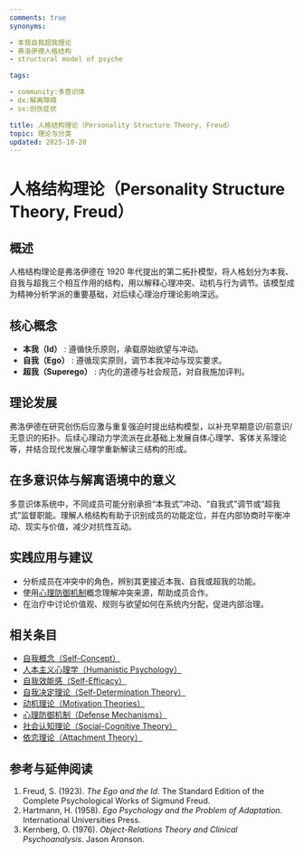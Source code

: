 ```yaml
---
comments: true
synonyms:

- 本我自我超我理论
- 弗洛伊德人格结构
- structural model of psyche

tags:

- community:多意识体
- dx:解离障碍
- sx:创伤症状

title: 人格结构理论（Personality Structure Theory, Freud）
topic: 理论与分类
updated: 2025-10-20
---
```


# 人格结构理论（Personality Structure Theory, Freud）

## 概述

人格结构理论是弗洛伊德在 1920 年代提出的第二拓扑模型，将人格划分为本我、自我与超我三个相互作用的结构，用以解释心理冲突、动机与行为调节。该模型成为精神分析学派的重要基础，对后续心理治疗理论影响深远。

## 核心概念

- **本我（Id）** : 遵循快乐原则，承载原始欲望与冲动。
- **自我（Ego）** : 遵循现实原则，调节本我冲动与现实要求。
- **超我（Superego）** : 内化的道德与社会规范，对自我施加评判。

## 理论发展

弗洛伊德在研究创伤后应激与重复强迫时提出结构模型，以补充早期意识/前意识/无意识的拓扑。后续心理动力学流派在此基础上发展自体心理学、客体关系理论等，并结合现代发展心理学重新解读三结构的形成。

## 在多意识体与解离语境中的意义

多意识体系统中，不同成员可能分别承担“本我式”冲动、“自我式”调节或“超我式”监督职能。理解人格结构有助于识别成员的功能定位，并在内部协商时平衡冲动、现实与价值，减少对抗性互动。

## 实践应用与建议

- 分析成员在冲突中的角色，辨别其更接近本我、自我或超我的功能。
- 使用[心理防御机制](Defense-Mechanisms.md)概念理解冲突来源，帮助成员合作。
- 在治疗中讨论价值观、规则与欲望如何在系统内分配，促进内部治理。

## 相关条目

- [自我概念（Self-Concept）](Self-Concept.md)
- [人本主义心理学（Humanistic Psychology）](Humanistic-Psychology.md)
- [自我效能感（Self-Efficacy）](Self-Efficacy.md)
- [自我决定理论（Self-Determination Theory）](Self-Determination-Theory.md)
- [动机理论（Motivation Theories）](Motivation-Theories.md)
- [心理防御机制（Defense Mechanisms）](Defense-Mechanisms.md)
- [社会认知理论（Social-Cognitive Theory）](Social-Cognitive-Theory.md)
- [依恋理论（Attachment Theory）](Attachment-Theory.md)

## 参考与延伸阅读

1. Freud, S. (1923). *The Ego and the Id*. The Standard Edition of the Complete Psychological Works of Sigmund Freud.
2. Hartmann, H. (1958). *Ego Psychology and the Problem of Adaptation*. International Universities Press.
3. Kernberg, O. (1976). *Object-Relations Theory and Clinical Psychoanalysis*. Jason Aronson.
